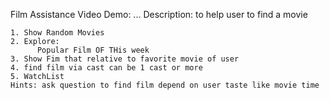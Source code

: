 Film Assistance
Video Demo: ...
Description:
    to help user to find a movie
    
    1. Show Random Movies
    2. Explore:
          Popular Film OF THis week
    3. Show Fim that relative to favorite movie of user
    4. find film via cast can be 1 cast or more
    5. WatchList
    Hints: ask question to find film depend on user taste like movie time